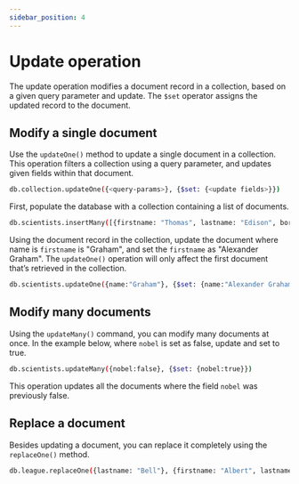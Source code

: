 ```yaml
---
sidebar_position: 4
---
```



# Update operation

The update operation modifies a document record in a collection, based on a given query parameter and update.
The `$set` operator assigns the updated record to the document.

## Modify a single document

Use the `updateOne()` method to update a single document in a collection.
This operation filters a collection using a query parameter, and updates given fields within that document.

```sh
db.collection.updateOne({<query-params>}, {$set: {<update fields>}})
```

First, populate the database with a collection containing a list of documents.

```sh
db.scientists.insertMany([{firstname: "Thomas", lastname: "Edison", born: 1847, invention: "LightBulb", nobel:true},{firstname: "Graham", lastname: "Bell", born: 1847, invention: "telephone", nobel:false},{firstname: "Nikola", lastname: "Tesla", born: 1856, invention: "Tesla coil", nobel:false}, {firstname: "Ada", lastname: "Lovelace", born: 1815, invention: "Computer programming", nobel:false}])
```

Using the document record in the collection, update the document where name is `firstname` is "Graham", and set the `firstname` as "Alexander Graham".
The `updateOne()` operation will only affect the first document that’s retrieved in the collection.

```sh
db.scientists.updateOne({name:"Graham"}, {$set: {name:"Alexander Graham"}})
```

## Modify many documents

Using the `updateMany()` command, you can modify many documents at once.
In the example below, where `nobel` is set as false, update and set to true.

```sh
db.scientists.updateMany({nobel:false}, {$set: {nobel:true}})
```

This operation updates all the documents where the field `nobel` was previously false.

## Replace a document

Besides updating a document, you can replace it completely using the `replaceOne()` method.

```sh
db.league.replaceOne({lastname: "Bell"}, {firstname: "Albert", lastname: "Einstein", born: 1879, invention: "Photoelectric effect", nobel:true})
```
